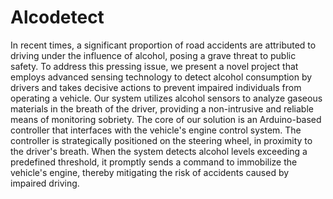 # Alcodetect

In recent times, a significant proportion of road accidents are attributed to driving under the influence of alcohol, posing a grave threat to public safety. To address this pressing issue, we present a novel project that employs advanced sensing technology to detect alcohol consumption by drivers and takes decisive actions to prevent impaired individuals from operating a vehicle. Our system utilizes alcohol sensors to analyze gaseous materials in the breath of the driver, providing a non-intrusive and reliable means of monitoring sobriety. The core of our solution is an Arduino-based controller that interfaces with the vehicle's engine control system. The controller is strategically positioned on the steering wheel, in proximity to the driver's breath. When the system detects alcohol levels exceeding a predefined threshold, it promptly sends a command to immobilize the vehicle's engine, thereby mitigating the risk of accidents caused by impaired driving.
